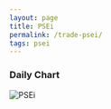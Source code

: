 ```yaml
---
layout: page
title: PSEi
permalink: /trade-psei/
tags: psei
---
```


### Daily Chart

![PSEi](http://www.marketwatch.com/kaavio.Webhost/charts/big.chart?nosettings=1&symb=PSEI&uf=7168&type=4&size=3&sid=124190&style=1013&freq=1&time=8&ma=6&maval=20,50,200&lf=4&lf2=0&lf3=0&height=510&width=720&mocktick=1)
